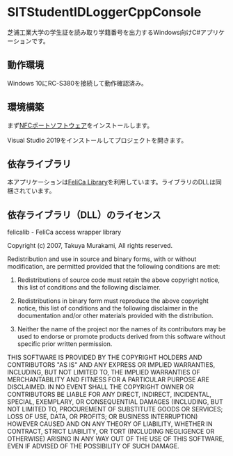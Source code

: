 # SITStudentIDLoggerCppConsole
芝浦工業大学の学生証を読み取り学籍番号を出力するWindows向けC#アプリケーションです。

## 動作環境
Windows 10にRC-S380を接続して動作確認済み。

## 環境構築
まず[NFCポートソフトウェア](https://www.sony.co.jp/Products/felica/consumer/download/felicaportsoftware.html)をインストールします。

Visual Studio 2019をインストールしてプロジェクトを開きます。

## 依存ライブラリ
本アプリケーションは[FeliCa Library](https://ja.osdn.net/projects/felicalib/)を利用しています。ライブラリのDLLは同梱されています。

## 依存ライブラリ（DLL）のライセンス
 felicalib - FeliCa access wrapper library

 Copyright (c) 2007, Takuya Murakami, All rights reserved.

 Redistribution and use in source and binary forms, with or without
 modification, are permitted provided that the following conditions are
 met:

 1. Redistributions of source code must retain the above copyright notice,
    this list of conditions and the following disclaimer. 

 2. Redistributions in binary form must reproduce the above copyright
    notice, this list of conditions and the following disclaimer in the
    documentation and/or other materials provided with the distribution. 

 3. Neither the name of the project nor the names of its contributors
    may be used to endorse or promote products derived from this software
    without specific prior written permission. 

 THIS SOFTWARE IS PROVIDED BY THE COPYRIGHT HOLDERS AND CONTRIBUTORS
 "AS IS" AND ANY EXPRESS OR IMPLIED WARRANTIES, INCLUDING, BUT NOT
 LIMITED TO, THE IMPLIED WARRANTIES OF MERCHANTABILITY AND FITNESS FOR
 A PARTICULAR PURPOSE ARE DISCLAIMED. IN NO EVENT SHALL THE COPYRIGHT OWNER OR
 CONTRIBUTORS BE LIABLE FOR ANY DIRECT, INDIRECT, INCIDENTAL, SPECIAL,
 EXEMPLARY, OR CONSEQUENTIAL DAMAGES (INCLUDING, BUT NOT LIMITED TO,
 PROCUREMENT OF SUBSTITUTE GOODS OR SERVICES; LOSS OF USE, DATA, OR
 PROFITS; OR BUSINESS INTERRUPTION) HOWEVER CAUSED AND ON ANY THEORY OF
 LIABILITY, WHETHER IN CONTRACT, STRICT LIABILITY, OR TORT (INCLUDING
 NEGLIGENCE OR OTHERWISE) ARISING IN ANY WAY OUT OF THE USE OF THIS
 SOFTWARE, EVEN IF ADVISED OF THE POSSIBILITY OF SUCH DAMAGE.
